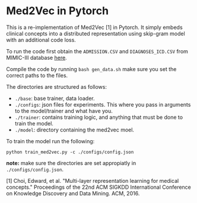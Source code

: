 # Med2Vec in Pytorch

This is a re-implementation of Med2Vec [1] in Pytorch. It simply embeds clinical concepts into a distributed representation using skip-gram model with an additional code loss.

To run the code first obtain the `ADMISSION.CSV` and `DIAGNOSES_ICD.CSV` from MIMIC-III database [here](https://mimic.physionet.org/).

Compile the code by running `bash gen_data.sh` make sure you set the correct paths to the files.

The directories are structured as follows:
- `./base`: base trainer, data loader.
- `./configs`: json files for experiments. This where you pass in arguments to the model/trainer and what have you.
- `./trainer`: contains training logic, and anything that must be done to train the model.
- `./model`: directory containing the med2vec moel.


To train the model run the following:

`python train_med2vec.py -c ./configs/config.json`

**note:** make sure the directories are set appropiatly in `./configs/config.json`. 

[1] Choi, Edward, et al. "Multi-layer representation learning for medical concepts." Proceedings of the 22nd ACM SIGKDD International Conference on Knowledge Discovery and Data Mining. ACM, 2016.
